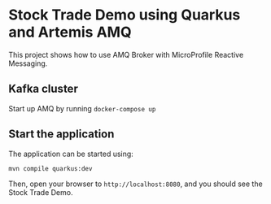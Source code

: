 Stock Trade Demo using Quarkus and Artemis AMQ
========================

This project shows how to use AMQ Broker with MicroProfile Reactive Messaging.

## Kafka cluster

Start up AMQ by running `docker-compose up` 

## Start the application

The application can be started using: 

```bash
mvn compile quarkus:dev
```  

Then, open your browser to `http://localhost:8080`, and you should see the Stock Trade Demo.

